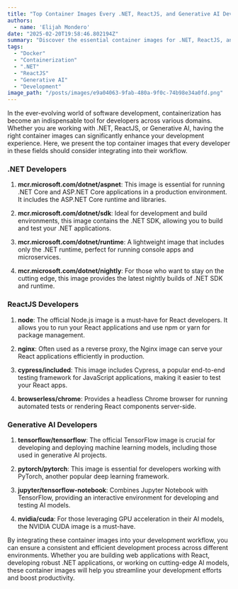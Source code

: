 ```yaml
---
title: "Top Container Images Every .NET, ReactJS, and Generative AI Developer Must Have"
authors:
  - name: 'Elijah Mondero'
date: "2025-02-20T19:58:46.802194Z"
summary: "Discover the essential container images for .NET, ReactJS, and Generative AI developers to streamline your development workflow and enhance productivity."
tags:
  - "Docker"
  - "Containerization"
  - ".NET"
  - "ReactJS"
  - "Generative AI"
  - "Development"
image_path: "/posts/images/e9a04063-9fab-480a-9f0c-74b98e34a0fd.png"
---
```


In the ever-evolving world of software development, containerization has become an indispensable tool for developers across various domains. Whether you are working with .NET, ReactJS, or Generative AI, having the right container images can significantly enhance your development experience. Here, we present the top container images that every developer in these fields should consider integrating into their workflow.

### .NET Developers

1. **mcr.microsoft.com/dotnet/aspnet**: This image is essential for running .NET Core and ASP.NET Core applications in a production environment. It includes the ASP.NET Core runtime and libraries.

2. **mcr.microsoft.com/dotnet/sdk**: Ideal for development and build environments, this image contains the .NET SDK, allowing you to build and test your .NET applications.

3. **mcr.microsoft.com/dotnet/runtime**: A lightweight image that includes only the .NET runtime, perfect for running console apps and microservices.

4. **mcr.microsoft.com/dotnet/nightly**: For those who want to stay on the cutting edge, this image provides the latest nightly builds of .NET SDK and runtime.

### ReactJS Developers

1. **node**: The official Node.js image is a must-have for React developers. It allows you to run your React applications and use npm or yarn for package management.

2. **nginx**: Often used as a reverse proxy, the Nginx image can serve your React applications efficiently in production.

3. **cypress/included**: This image includes Cypress, a popular end-to-end testing framework for JavaScript applications, making it easier to test your React apps.

4. **browserless/chrome**: Provides a headless Chrome browser for running automated tests or rendering React components server-side.

### Generative AI Developers

1. **tensorflow/tensorflow**: The official TensorFlow image is crucial for developing and deploying machine learning models, including those used in generative AI projects.

2. **pytorch/pytorch**: This image is essential for developers working with PyTorch, another popular deep learning framework.

3. **jupyter/tensorflow-notebook**: Combines Jupyter Notebook with TensorFlow, providing an interactive environment for developing and testing AI models.

4. **nvidia/cuda**: For those leveraging GPU acceleration in their AI models, the NVIDIA CUDA image is a must-have.

By integrating these container images into your development workflow, you can ensure a consistent and efficient development process across different environments. Whether you are building web applications with React, developing robust .NET applications, or working on cutting-edge AI models, these container images will help you streamline your development efforts and boost productivity.
